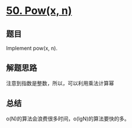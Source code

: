 # [50. Pow(x, n)](https://leetcode.com/problems/powx-n/)

## 题目

Implement pow(x, n).

## 解题思路

注意到指数是整数，所以，可以利用乘法计算幂
## 总结

o(N)的算法会浪费很多时间，o(lgN)的算法要快的多。

